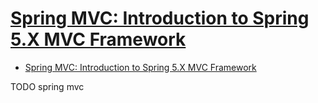 # [Spring MVC: Introduction to Spring 5.X MVC Framework](https://crunchify.com/spring-mvc-introduction-to-spring-3-mvc-framework/)

- [Spring MVC: Introduction to Spring 5.X MVC Framework](#spring-mvc-introduction-to-spring-5x-mvc-framework)














TODO spring mvc